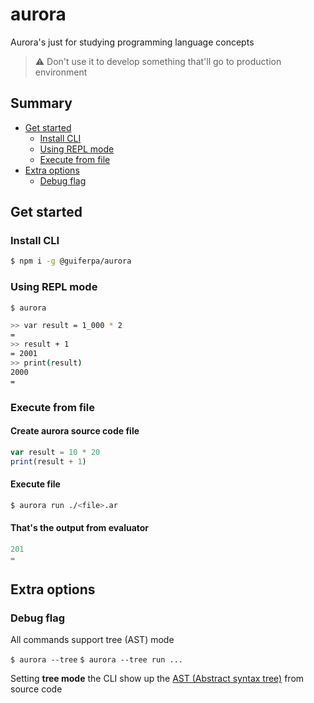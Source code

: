 # aurora
Aurora's just for studying programming language concepts

> ⚠ Don't use it to develop something that'll go to production environment

## Summary

- [Get started](#get-started)
  - [Install CLI](#install-cli)
  - [Using REPL mode](#using-repl-mode)
  - [Execute from file](#execute-from-file)
- [Extra options](#extra-options)
  - [Debug flag](#debug-flag)

## Get started

### Install CLI
```sh
$ npm i -g @guiferpa/aurora
```

### Using REPL mode

```sh
$ aurora
```

```sh
>> var result = 1_000 * 2
=
>> result + 1
= 2001
>> print(result)
2000
=
```

### Execute from file

#### Create aurora source code file

```js
var result = 10 * 20
print(result + 1)
```

#### Execute file

```sh
$ aurora run ./<file>.ar
```

#### That's the output from evaluator
```js
201
=
```

## Extra options

### Debug flag

All commands support tree (AST) mode

`$ aurora --tree`
`$ aurora --tree run ...`

Setting **tree mode** the CLI show up the [AST (Abstract syntax tree)](https://en.wikipedia.org/wiki/Abstract_syntax_tree) from source code 
